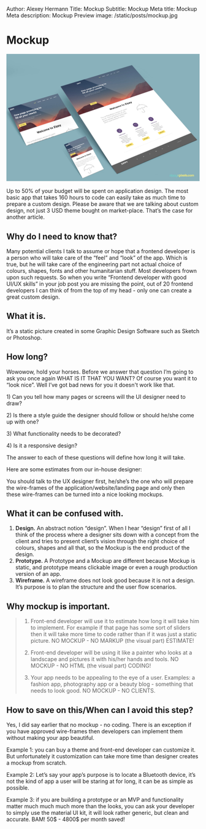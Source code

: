 Author: Alexey Hermann
Title: Mockup
Subtitle: Mockup
Meta title: Mockup
Meta description: Mockup
Preview image: /static/posts/mockup.jpg

# Mockup

![Heroes](/static/posts/mockup.jpg)

Up to 50% of your budget will be spent on application design. The most
basic app that takes 160 hours to code can easily take as much time to
prepare a custom design. Please be aware that we are talking about
custom design, not just 3 USD theme bought on market-place. That’s the
case for another article.

## Why do I need to know that?

Many potential clients I talk to assume or hope that a frontend
developer is a person who will take care of the “feel” and “look” of the
app. Which is true, but he will take care of the engineering part not
actual choice of colours, shapes, fonts and other humanitarian stuff.
Most developers frown upon such requests. So when you write “Frontend
developer with good UI/UX skills” in your job post you are missing the
point, out of 20 frontend developers I can think of from the top of my
head - only one can create a great custom design.

## What it is.

It’s a static picture created in some Graphic Design Software such as
Sketch or Photoshop.

## How long?

Wowowow, hold your horses. Before we answer that question I’m going to
ask you once again WHAT IS IT THAT YOU WANT? Of course you want it to
“look nice”. Well I’ve got bad news for you it doesn't work like that.

1\) Can you tell how many pages or screens will the UI designer need to
draw?

2\) Is there a style guide the designer should follow or should he/she
come up with one?

3\) What functionality needs to be decorated?

4\) Is it a responsive design?

The answer to each of these questions will define how long it will take.

Here are some estimates from our in-house designer:

You should talk to the UX designer first, he/she’s the one who will
prepare the wire-frames of the application/website/landing page and only
then these wire-frames can be turned into a nice looking mockups.

## What it can be confused with.

<ol>
    <li><span style="font-weight: 600">Design.</span> An abstract notion “design”. When I hear “design” first
    of all I think of the process where a designer sits down with a
    concept from the client and tries to present client’s vision
    through the right choice of colours, shapes and all that, so the
    Mockup is the end product of the design.</li>
    <li><span style="font-weight: 600">Prototype.</span> A Prototype and a Mockup are different because Mockup
    is static, and prototype means clickable image or even a rough
    production version of an app.</li>
    <li><span style="font-weight: 600">Wireframe.</span> A wireframe does not look good because it is not a
    design. It’s purpose is to plan the structure and the user flow
    scenarios.</li>
</ol>

## Why mockup is important.

> 1) Front-end developer will use it to estimate how long it will take
> him to implement. For example if that page has some sort of sliders
> then it will take more time to code rather than if it was just a
> static picture. NO MOCKUP - NO MARKUP (the visual part) ESTIMATE!
>
> 2) Front-end developer will be using it like a painter who looks at a
> landscape and pictures it with his/her hands and tools. NO MOCKUP - NO
> HTML (the visual part) CODING!
>
> 3) Your app needs to be appealing to the eye of a user. Examples: a
> fashion app, photography app or a beauty blog - something that needs
> to look good. NO MOCKUP - NO CLIENTS.

## How to save on this/When can I avoid this step?

Yes, I did say earlier that no mockup - no coding. There is an exception
if you have approved wire-frames then developers can implement them
without making your app beautiful.

Example 1: you can buy a theme and front-end developer can customize it.
But unfortunately it customization can take more time than designer
creates a mockup from scratch.

Example 2: Let’s say your app’s purpose is to locate a Bluetooth device,
it’s not the kind of app a user will be staring at for long, it can be
as simple as possible.

Example 3: if you are building a prototype or an MVP and functionality
matter much much much more than the looks, you can ask your developer to
simply use the material UI kit, it will look rather generic, but clean
and accurate. BAM! 50\$ - 4800\$ per month saved!

